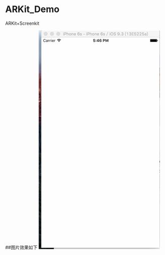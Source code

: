 # ARKit_Demo
ARKit+Screenkit

##图片效果如下
![GitHub set up](https://github.com/Qiyun2014/YNCircularImageView/blob/master/YNImageLoaderIndicator/shorter.gif)
